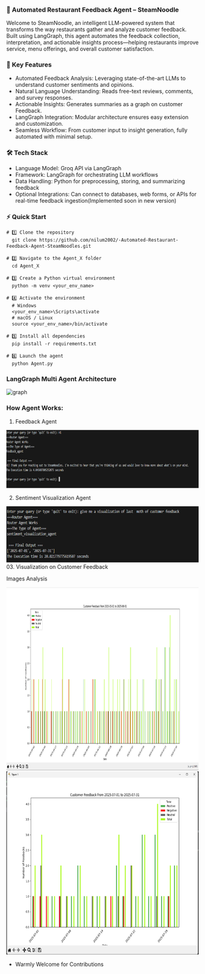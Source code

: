 ### 🍜 Automated Restaurant Feedback Agent – SteamNoodle
Welcome to SteamNoodle, an intelligent LLM-powered system that transforms the way restaurants gather and analyze customer feedback. Built using LangGraph, this agent automates the feedback collection, interpretation, and actionable insights process—helping restaurants improve service, menu offerings, and overall customer satisfaction.

### 🚀 Key Features
  * Automated Feedback Analysis: Leveraging state-of-the-art LLMs to understand customer sentiments and opinions.
  * Natural Language Understanding: Reads free-text reviews, comments, and survey responses.
  * Actionable Insights: Generates summaries as a graph on customer Feedback.
  * LangGraph Integration: Modular architecture ensures easy extension and customization.
  * Seamless Workflow: From customer input to insight generation, fully automated with minimal setup.

### 🛠 Tech Stack
  * Language Model: Groq API via LangGraph
  * Framework: LangGraph for orchestrating LLM workflows
  * Data Handling: Python for preprocessing, storing, and summarizing feedback
  * Optional Integrations: Can connect to databases, web forms, or APIs for real-time feedback ingestion(Implemented soon in new version) 
### ⚡ Quick Start
    # 1️⃣ Clone the repository
      git clone https://github.com/nilum2002/-Automated-Restaurant-Feedback-Agent-SteamNoodles.git
  
    # 2️⃣ Navigate to the Agent_X folder
      cd Agent_X
  
    # 3️⃣ Create a Python virtual environment
      python -m venv <your_env_name>
  
    # 4️⃣ Activate the environment
      # Windows
      <your_env_name>\Scripts\activate
      # macOS / Linux
      source <your_env_name>/bin/activate
      
    # 5️⃣ Install all dependencies
      pip install -r requirements.txt
  
    # 6️⃣ Launch the agent
      python Agent.py

### LangGraph Multi Agent Architecture 
  <img width="454" height="333" alt="graph" src="https://github.com/user-attachments/assets/aa08480d-ef4a-4b3c-b57b-5918fab7c0c2" />


### How Agent Works:

01. Feedback Agent 
   <img width="1095" height="152" alt="Screenshot 2025-08-15 132657" src="./img/Screenshot 2025-08-17 025026.png" />

02. Sentiment Visualization Agent
   <img width="1419" height="147" alt="Screenshot 2025-08-15 133037" src="./img/Screenshot 2025-08-17 025217.png" />
03. Visualization on Customer Feedback

   Images Analysis 
   
   <img width="640" height="480" alt="Last Year analyis" src= "./img/Screenshot 2025-08-17 024823.png" />
   
   <img width="640" height="480" alt="Last week analysis" src= "./img/Screenshot 2025-08-17 025206.png" />

- Warmly Welcome for Contributions
